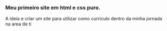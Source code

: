 ### Meu primeiro site em html e css puro.

A ideia e criar um site para utilizar como curriculo dentro da minha jornada na area de ti

